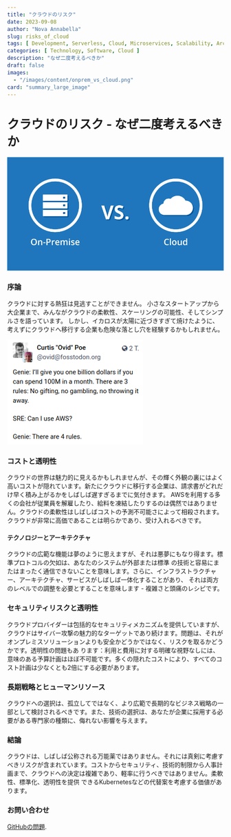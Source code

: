 ```yaml
---
title: "クラウドのリスク"
date: 2023-09-08
author: "Nova Annabella"
slug: risks_of_cloud
tags: [ Development, Serverless, Cloud, Microservices, Scalability, Architecture, Infrastructure ]
categories: [ Technology, Software, Cloud ]
description: "なぜ二度考えるべきか"
draft: false
images:
  - "/images/content/onprem_vs_cloud.png"
card: "summary_large_image"
---
```



# クラウドのリスク - なぜ二度考えるべきか

![aws_costs_twitter_1](/images/content/onprem_vs_cloud.png)

### 序論

クラウドに対する熱狂は見逃すことができません。 小さなスタートアップから大企業まで、みんながクラウドの柔軟性、スケーリングの可能性、そしてシンプルさを語っています。 しかし、イカロスが太陽に近づきすぎて焼けたように、考えずにクラウドへ移行する企業も危険な落とし穴を経験するかもしれません。

![aws_costs_twitter_1](/images/content/aws_costs_twitter_1.png)

### コストと透明性

クラウドの世界は魅力的に見えるかもしれませんが、その輝く外観の裏にはよく高いコストが隠れています。新たにクラウドに移行する企業は、請求書がどれだけ早く積み上がるかをしばしば遅すぎるまでに気付きます。
AWSを利用する多くの会社が従業員を解雇したり、給料を凍結したりするのは偶然ではありません。クラウドの柔軟性はしばしばコストの予測不可能さによって相殺されます。クラウドが非常に高価であることは明らかであり、受け入れるべきです。

#### テクノロジーとアーキテクチャ

クラウドの広範な機能は夢のように思えますが、それは悪夢にもなり得ます。標準プロトコルの欠如は、あなたのシステムが外部または標準
の技術と容易にまたはまったく通信できないことを意味します。さらに、インフラストラクチャー、アーキテクチャ、サービスがしばしば一体化することがあり、
それは両方のレベルでの調整を必要とすることを意味します - 複雑さと頭痛のレシピです。

### セキュリティリスクと透明性

クラウドプロバイダーは包括的なセキュリティメカニズムを提供していますが、クラウドはサイバー攻撃の魅力的なターゲットであり続けます。問題は、それがオンプレミスソリューションよりも安全かどうかではなく、リスクを取るかどうかです。透明性の問題もあ
ります：利用と費用に対する明確な視野なしには、意味のある予算計画はほぼ不可能です。多くの隠れたコストにより、すべてのコスト計画は少なくとも2倍にする必要があります。

### 長期戦略とヒューマンリソース

クラウドへの選択は、孤立してではなく、より広範で長期的なビジネス戦略の一部として検討されるべきです。また、技術の選択は、あなたが企業に採用する必要がある専門家の種類に、侮れない影響を与えます。

### 結論

クラウドは、しばしば公称される万能薬ではありません。それには真剣に考慮すべきリスクが含まれています。コストからセキュリティ、技術的制限から人事計画まで、クラウドへの決定は複雑であり、軽率に行うべきではありません。柔軟性、標準化、透明性を提供
できるKubernetesなどの代替案を考慮する価値があります。

### お問い合わせ

[GitHubの問題](https://github.com/NovaAnnabella/the_unspoken/issues/new/choose).
